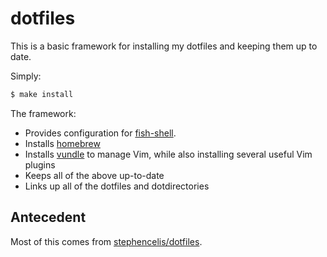# dotfiles

This is a basic framework for installing my dotfiles and keeping them up to date.

Simply:

```sh
$ make install
```

The framework:
 * Provides configuration for [fish-shell][fish].
 * Installs [homebrew][homebrew]
 * Installs [vundle][vundle] to manage Vim, while also installing several useful Vim plugins
 * Keeps all of the above up-to-date
 * Links up all of the dotfiles and dotdirectories

## Antecedent

Most of this comes from [stephencelis/dotfiles][antecedent].

[antecedent]: https://github.com/stephencelis/dotfiles
[fish]: https://github.com/fish-shell/fish-shell
[homebrew]: https://github.com/mxcl/homebrew
[vundle]: https://github.com/gmarik/vundle
[zsh]: https://github.com/zsh-users/zsh
